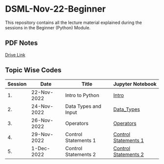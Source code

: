 # DSML-Nov-22-Beginner

This repository contains all the lecture material explained during the sessions in the Beginner (Python) Module.

## PDF Notes
[Drive Link](https://drive.google.com/drive/folders/1Ma2U8X_puh00A2XKMn3yxuxZ47lDybxa?usp=sharing)

## Topic Wise Codes
| Session | Date | Title | Jupyter Notebook |
|---------|----- | -------|-------------|
| 1. | 22-Nov-2022 | Intro to Python | [Intro](Week_1/Intro.ipynb) |
| 2. | 24-Nov-2022 | Data Types and Input | [Data_Types](Week_1/L1_Data_Type.ipynb) |
| 3. | 26-Nov-2022 | Operators | [Operators](Week_1/Operators.ipynb) |
| 4. | 29-Nov-2022 | Control Statements 1 | [Control Statements 1](Week_2/Control_Statements_1.ipynb) |
| 5. | 1-Dec-2022 | Control Statements 2 | [Control Statements 2](Week_2/Control_Statements_2.ipynb) |